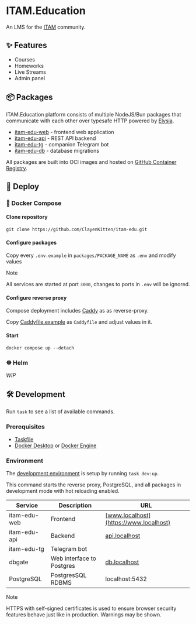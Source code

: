 # ITAM.Education

An LMS for the [ITAM](https://itatmisis.ru) community.

## ✨ Features

- Courses
- Homeworks
- Live Streams
- Admin panel

## 📦 Packages

ITAM.Education platform consists of multiple NodeJS/Bun packages that communicate with each other over typesafe HTTP powered by [Elysia](https://github.com/elysiajs/elysia).

- [itam-edu-web](./packages/web) - frontend web application
- [itam-edu-api](./packages/api) - REST API backend
- [itam-edu-tg](./packages/tg) - companion Telegram bot
- [itam-edu-db](./packages/db) - database migrations

All packages are built into OCI images and hosted on [GitHub Container Registry](https://github.com/ClayenKitten?tab=packages&repo_name=itam-edu).

## 🚀 Deploy

### 🐋 Docker Compose

#### Clone repository

`git clone https://github.com/ClayenKitten/itam-edu.git`

#### Configure packages

Copy every `.env.example` in `packages/PACKAGE_NAME` as `.env` and modify values

> [!NOTE]
> All services are started at port `3000`, changes to ports in `.env` will be ignored.

#### Configure reverse proxy

Compose deployment includes [Caddy](https://caddyserver.com/) as as reverse-proxy.

Copy [Caddyfile.example](./Caddyfile.example) as `Caddyfile` and adjust values in it.

#### Start

`docker compose up --detach`

### ☸️ Helm

_WIP_

## 🛠️ Development

Run `task` to see a list of available commands.

### Prerequisites

- [Taskfile](https://taskfile.dev/installation/)
- [Docker Desktop](https://docs.docker.com/desktop/) or [Docker Engine](https://docs.docker.com/engine/install/)

### Environment

The [development environment](./compose.dev.yaml) is setup by running `task dev:up`.

This command starts the reverse proxy, PostgreSQL, and all packages in development mode with hot reloading enabled.

| Service      | Description               | URL                                    |
| ------------ | ------------------------- | -------------------------------------- |
| itam-edu-web | Frontend                  | [www.localhost](https://www.localhost) |
| itam-edu-api | Backend                   | [api.localhost](https://api.localhost) |
| itam-edu-tg  | Telegram bot              |                                        |
| dbgate       | Web interface to Postgres | [db.localhost](https://db.localhost)   |
| PostgreSQL   | PostgresSQL RDBMS         | localhost:5432                         |

> [!NOTE]
> HTTPS with self-signed certificates is used to ensure browser security features behave just like in production. Warnings may be shown.
